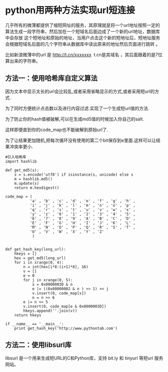 # python用两种方法实现url短连接

几乎所有的微薄都提供了缩短网址的服务，其原理就是将一个url地址按照一定的算法生成一段字符串，然后加在一个短域名后面边成了一个新的url地址，数据库中会存放
这个短地址和原始的地址，当用户点击这个新的短地址后，短地址服务会根据短域名后面的几个字符串从数据库中读出原来的地址然后页面进行跳转 。

比如新浪微薄中的url 是 http://t.cn/xxxxxxx  t.cn是其域名 ，其后面跟着的是7位算出来的字符串。

## 方法一：使用哈希库自定义算法  

因为文本中显示太长的url会比较乱,或者采用省略显示的方式,或者采用短url的方式.

为了同时方便统计点击数以及进行内容过滤.实现了一个生成短url值的方法.

为了防止你的hash值被破解,可以在生成md5值的时候加入你自己的salt.

这样即便直到你的code_map也不能破解到原始url了.

为了让结果更加随机,把每次循环没有使用的第二个bit保存到e里面.这样可以让结果冲突率更小.

    
    
    #引入哈希库
    import hashlib  
          
    def get_md5(s):  
        s = s.encode('utf8') if isinstance(s, unicode) else s  
        m = hashlib.md5()  
        m.update(s)  
        return m.hexdigest()  
          
    code_map = (  
               'a' , 'b' , 'c' , 'd' , 'e' , 'f' , 'g' , 'h' ,  
               'i' , 'j' , 'k' , 'l' , 'm' , 'n' , 'o' , 'p' ,  
               'q' , 'r' , 's' , 't' , 'u' , 'v' , 'w' , 'x' ,  
               'y' , 'z' , '0' , '1' , '2' , '3' , '4' , '5' ,  
               '6' , '7' , '8' , '9' , 'A' , 'B' , 'C' , 'D' ,  
               'E' , 'F' , 'G' , 'H' , 'I' , 'J' , 'K' , 'L' ,  
               'M' , 'N' , 'O' , 'P' , 'Q' , 'R' , 'S' , 'T' ,  
               'U' , 'V' , 'W' , 'X' , 'Y' , 'Z'
                )  
          
          
    def get_hash_key(long_url):  
        hkeys = []  
        hex = get_md5(long_url)  
        for i in xrange(0, 4):  
            n = int(hex[i*8:(i+1)*8], 16)  
            v = []  
            e = 0
            for j in xrange(0, 5):  
                x = 0x0000003D & n  
                e |= ((0x00000002 & n ) >> 1) << j  
                v.insert(0, code_map[x])  
                n = n >> 6
            e |= n << 5
            v.insert(0, code_map[e & 0x0000003D])  
            hkeys.append(''.join(v))  
        return hkeys  
          
    if __name__ == '__main__':  
        print get_hash_key('http://www.pythontab.com')

## 方法二：使用libsurl库

libsurl 是一个用来生成短URL的C和Python库，支持 bit.ly 和 tinyurl 等短url 服务网站。  

